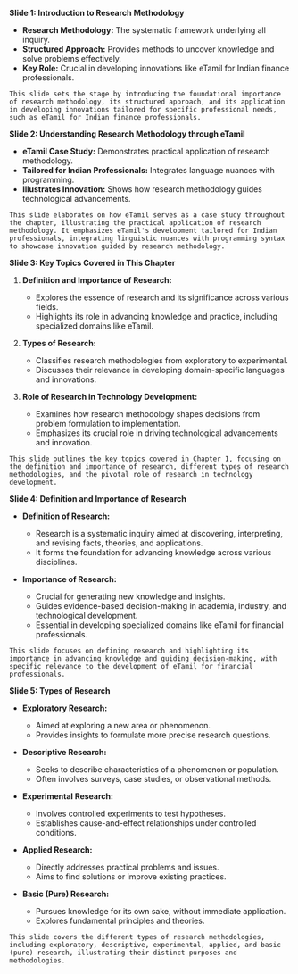 **Slide 1: Introduction to Research Methodology**

- **Research Methodology:** The systematic framework underlying all inquiry.
- **Structured Approach:** Provides methods to uncover knowledge and solve problems effectively.
- **Key Role:** Crucial in developing innovations like eTamil for Indian finance professionals.

```
This slide sets the stage by introducing the foundational importance of research methodology, its structured approach, and its application in developing innovations tailored for specific professional needs, such as eTamil for Indian finance professionals.
```
**Slide 2: Understanding Research Methodology through eTamil**

- **eTamil Case Study:** Demonstrates practical application of research methodology.
- **Tailored for Indian Professionals:** Integrates language nuances with programming.
- **Illustrates Innovation:** Shows how research methodology guides technological advancements.

```
This slide elaborates on how eTamil serves as a case study throughout the chapter, illustrating the practical application of research methodology. It emphasizes eTamil's development tailored for Indian professionals, integrating linguistic nuances with programming syntax to showcase innovation guided by research methodology.
```

**Slide 3: Key Topics Covered in This Chapter**

1. **Definition and Importance of Research:**
   - Explores the essence of research and its significance across various fields.
   - Highlights its role in advancing knowledge and practice, including specialized domains like eTamil.

2. **Types of Research:**
   - Classifies research methodologies from exploratory to experimental.
   - Discusses their relevance in developing domain-specific languages and innovations.

3. **Role of Research in Technology Development:**
   - Examines how research methodology shapes decisions from problem formulation to implementation.
   - Emphasizes its crucial role in driving technological advancements and innovation.

```
This slide outlines the key topics covered in Chapter 1, focusing on the definition and importance of research, different types of research methodologies, and the pivotal role of research in technology development.
```

**Slide 4: Definition and Importance of Research**

- **Definition of Research:**
  - Research is a systematic inquiry aimed at discovering, interpreting, and revising facts, theories, and applications.
  - It forms the foundation for advancing knowledge across various disciplines.

- **Importance of Research:**
  - Crucial for generating new knowledge and insights.
  - Guides evidence-based decision-making in academia, industry, and technological development.
  - Essential in developing specialized domains like eTamil for financial professionals.

```
This slide focuses on defining research and highlighting its importance in advancing knowledge and guiding decision-making, with specific relevance to the development of eTamil for financial professionals.
```

**Slide 5: Types of Research**

- **Exploratory Research:**
  - Aimed at exploring a new area or phenomenon.
  - Provides insights to formulate more precise research questions.

- **Descriptive Research:**
  - Seeks to describe characteristics of a phenomenon or population.
  - Often involves surveys, case studies, or observational methods.

- **Experimental Research:**
  - Involves controlled experiments to test hypotheses.
  - Establishes cause-and-effect relationships under controlled conditions.

- **Applied Research:**
  - Directly addresses practical problems and issues.
  - Aims to find solutions or improve existing practices.

- **Basic (Pure) Research:**
  - Pursues knowledge for its own sake, without immediate application.
  - Explores fundamental principles and theories.

```
This slide covers the different types of research methodologies, including exploratory, descriptive, experimental, applied, and basic (pure) research, illustrating their distinct purposes and methodologies.
```

